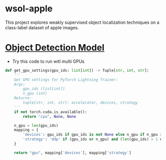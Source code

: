 # wsol-apple
This project explores weakly supervised object localization techniques on a class-label dataset of apple images. 

# [Object Detection Model](https://github.com/Ka0Ri/Pytorch-pretrained-models)

- Try this code to run witl multi GPUs
```Python
def get_gpu_settings(gpu_ids: list[int]) -> Tuple[str, int, str]:
    '''
    Get GPU settings for PyTorch Lightning Trainer:
    Args:
        gpu_ids (list[int])
        n_gpu (int)
    Returns:
        tuple[str, int, str]: accelerator, devices, strategy
    '''
    if not torch.cuda.is_available():
        return "cpu", None, None

    n_gpu = len(gpu_ids)
    mapping = {
        'devices': gpu_ids if gpu_ids is not None else n_gpu if n_gpu is not None else 1,
        'strategy': 'ddp' if (gpu_ids or n_gpu) and (len(gpu_ids) > 1 or n_gpu > 1) else 'auto'
    }

    return "gpu", mapping['devices'], mapping['strategy']
```
